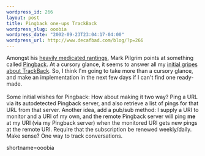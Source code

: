 ```yaml
--- 
wordpress_id: 266
layout: post
title: Pingback one-ups TrackBack
wordpress_slug: ooobia
wordpress_date: "2002-09-23T23:04:17-04:00"
wordpress_url: http://www.decafbad.com/blog/?p=266
---
```

Amongst his <a href="http://diveintomark.org/archives/2002/09/23.html#now_heavily_medicated">heavily medicated rantings</a>, Mark Pilgrim points at something called <a href="http://ln.hixie.ch/?start=1032794857&amp;count=1">Pingback</a>.  At a cursory glance, it seems to answer all my <a href="http://www.decafbad.com/news_archives/000208.phtml#000208">initial gripes about <a href="http://www.decafbad.com/twiki/bin/view/Main/TrackBack">TrackBack</a></a>.  So, I think I'm going to take more than a cursory glance, and make an implementation in the next few days if I can't find one ready-made.
<br /><br />
Some initial wishes for Pingback:  How about making it two way?  Ping a URL via its autodetected Pingback server, and also retrieve a list of pings for that URL from that server.  Another idea, add a pub/sub method: I supply a URI to monitor and a URI of my own, and the remote Pingback server will ping <strong>me</strong> at my URI (via my Pingback server) when the monitored URI gets new pings at the remote URI.  Require that the subscription be renewed weekly/daily.  Make sense?  One way to track conversations.
<!--more-->
shortname=ooobia
